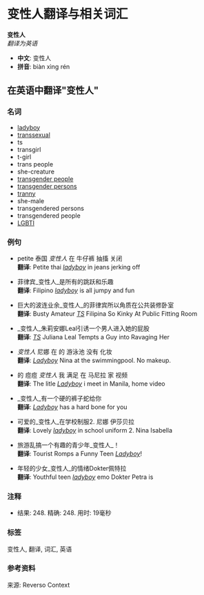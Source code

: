 # 变性人翻译与相关词汇

**变性人**  
*翻译为英语*

- **中文**: 变性人  
- **拼音**: biàn xìng rén  

## 在英语中翻译"变性人"

### 名词

- [ladyboy](https://documents.reverso.net/翻译/英语-中文/ladyboy)  
- [transsexual](https://documents.reverso.net/翻译/英语-中文/transsexual)  
- ts  
- transgirl  
- t-girl  
- trans people  
- she-creature  
- [transgender people](https://documents.reverso.net/翻译/英语-中文/transgender+people)  
- [transgender persons](https://documents.reverso.net/翻译/英语-中文/transgender+persons)  
- [tranny](https://documents.reverso.net/翻译/英语-中文/tranny)  
- she-male  
- transgendered persons  
- transgendered people  
- [LGBTI](https://documents.reverso.net/翻译/英语-中文/LGBTI)  

### 例句

- petite 泰国 _变性人_ 在 牛仔裤 抽搐 关闭  
  **翻译**: Petite thai [_ladyboy_](https://documents.reverso.net/翻译/英语-中文/ladyboy) in jeans jerking off

- 菲律宾_变性人_是所有的跳跃和乐趣  
  **翻译**: Filipino [_ladyboy_](https://documents.reverso.net/翻译/英语-中文/ladyboy) is all jumpy and fun

- 巨大的波连业余_变性人_的菲律宾所以角质在公共装修卧室  
  **翻译**: Busty Amateur [_TS_](https://documents.reverso.net/翻译/英语-中文/TS) Filipina So Kinky At Public Fitting Room

- _变性人_朱莉安娜Leal引诱一个男人进入她的屁股  
  **翻译**: [_TS_](https://documents.reverso.net/翻译/英语-中文/TS) Juliana Leal Tempts a Guy into Ravaging Her

- _变性人_ 尼娜 在 的 游泳池 没有 化妆  
  **翻译**: [_Ladyboy_](https://documents.reverso.net/翻译/英语-中文/Ladyboy) Nina at the swimmingpool. No makeup.

- 的 痘痘 _变性人_ 我 满足 在 马尼拉 家 视频  
  **翻译**: The litle [_Ladyboy_](https://documents.reverso.net/翻译/英语-中文/Ladyboy) i meet in Manila, home video

- _变性人_有一个硬的裤子蛇给你  
  **翻译**: [_Ladyboy_](https://documents.reverso.net/翻译/英语-中文/Ladyboy) has a hard bone for you

- 可爱的_变性人_在学校制服2. 尼娜 伊莎贝拉  
  **翻译**: Lovely [_ladyboy_](https://documents.reverso.net/翻译/英语-中文/ladyboy) in school uniform 2. Nina Isabella

- 旅游乱搞一个有趣的青少年_变性人_！  
  **翻译**: Tourist Romps a Funny Teen [_Ladyboy_](https://documents.reverso.net/翻译/英语-中文/Ladyboy)!

- 年轻的少女_变性人_的情绪Dokter佩特拉  
  **翻译**: Youthful teen [_ladyboy_](https://documents.reverso.net/翻译/英语-中文/ladyboy) emo Dokter Petra is

### 注释

- 结果: 248. 精确: 248. 用时: 19毫秒

### 标签
变性人, 翻译, 词汇, 英语

### 参考资料
来源: Reverso Context